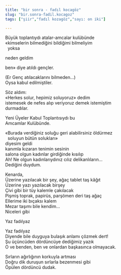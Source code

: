 ```yaml
---
title: "bir sonra - fadıl kocagöz"
slug: "bir.sonra-fadil.kocagoz"
tags: ["şiir","fadıl kozagöz","sayı: on iki"]

---
```

Büyük toplantıydı atalar-amcalar kulübünde    
«kimselerin bilmediğini bildiğimi bilmeliyim  
  yoksa

neden geldim

ben» diye atıldı gençler.

(Er Genç atılacaklarını bilmeden...)  
Oysa kabul edilmiştiler.

Söz aldım:  
«Herkes solur, hepimiz soluyoruz» dedim  
istemesek de nefes alıp veriyoruz demek istemiştim  
durmadılar.

Yeni Üyeler Kabul Toplantısıydı bu  
Amcamlar Kulübünde.

«Burada verdiğiniz soluğu geri alabilirsiniz öldürmez  
  soluyun bütün solukları»  
diyesim geldi  
kanımla kızaran tenimin sesinin  
salona olgun kadınlar girdiğinde kısılıp  
Ah! Ne olgun kadınlarıydınız cılız delikanlıların...  
Dediğini duydum.

Kenarda,  
Üzerine yazılacak bir şey, ağaç tablet taş kâğıt  
Üzerine yazı yazılacak birşey  
Çivi gibi bir tüy kalemle çakılacak  
Pişmiş toprak, papirüs, parşömen deri taş ağaç  
Ellerime iki bıçaksı kalem  
Mezar taşımı bile kendim...  
Niceleri gibi

Yaz fadılyaz

Yaz fadılyaz  
Diyende bile duyguya bulaşık anlamı çözmek dert!  
Şu üçüncüden dördüncüye dediğimiz yazık  
O ve benden, ben ve onlardan başkasınca olmayacak.

Sırların ağırlığının korkuyla artması  
Doğru dik duruşun sırlarla bezenmesi gibi  
Öpülen dördüncü dudak.
